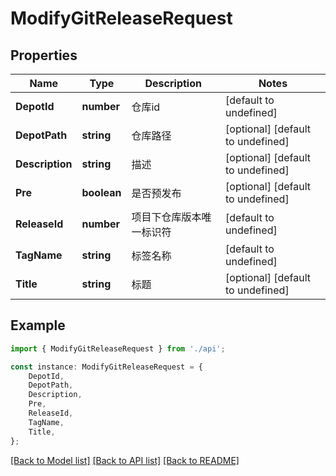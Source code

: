 # ModifyGitReleaseRequest


## Properties

Name | Type | Description | Notes
------------ | ------------- | ------------- | -------------
**DepotId** | **number** | 仓库id | [default to undefined]
**DepotPath** | **string** | 仓库路径 | [optional] [default to undefined]
**Description** | **string** | 描述 | [optional] [default to undefined]
**Pre** | **boolean** | 是否预发布 | [optional] [default to undefined]
**ReleaseId** | **number** | 项目下仓库版本唯一标识符 | [default to undefined]
**TagName** | **string** | 标签名称 | [default to undefined]
**Title** | **string** | 标题 | [optional] [default to undefined]

## Example

```typescript
import { ModifyGitReleaseRequest } from './api';

const instance: ModifyGitReleaseRequest = {
    DepotId,
    DepotPath,
    Description,
    Pre,
    ReleaseId,
    TagName,
    Title,
};
```

[[Back to Model list]](../README.md#documentation-for-models) [[Back to API list]](../README.md#documentation-for-api-endpoints) [[Back to README]](../README.md)

